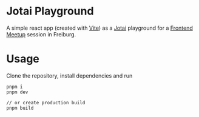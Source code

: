 # Jotai Playground

A simple react app (created with [Vite](https://vitejs.dev/)) as a [Jotai](https://jotai.org/) playground for a [Frontend Meetup](https://www.meetup.com/de-DE/frontend-meetup-freiburg/) session in Freiburg.

# Usage

Clone the repository, install dependencies and run

```
pnpm i
pnpm dev

// or create production build
pnpm build
```
